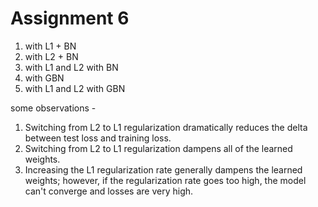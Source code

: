 # Assignment 6

1. with L1 + BN
2. with L2 + BN
3. with L1 and L2 with BN
4. with GBN
5. with L1 and L2 with GBN


some observations - 
1. Switching from L2 to L1 regularization dramatically reduces the delta between test loss and training loss.
2. Switching from L2 to L1 regularization dampens all of the learned weights.
3. Increasing the L1 regularization rate generally dampens the learned weights; however, if the regularization rate goes too high, the model can't converge and losses are very high.
